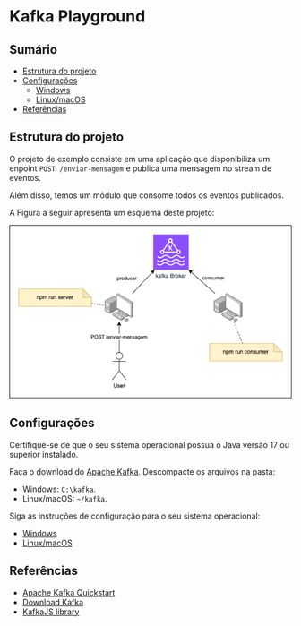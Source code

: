 # Kafka Playground

## Sumário

- [Estrutura do projeto](#estrutura-do-projeto)
- [Configurações](#configurações)
  - [Windows](./doc/CONFIG_WIN.md)
  - [Linux/macOS](./doc/CONFIG_LINUX_MAC.md)
- [Referências](#referências)

## Estrutura do projeto

O projeto de exemplo consiste em uma aplicação que disponibiliza um enpoint `POST /enviar-mensagem` e publica uma mensagem no stream de eventos.

Além disso, temos um módulo que consome todos os eventos publicados.

A Figura a seguir apresenta um esquema deste projeto:

<img src="./assets/projectStructure.png"/>

## Configurações

Certifique-se de que o seu sistema operacional possua o Java versão 17 ou superior instalado.

Faça o download do [Apache Kafka](https://dlcdn.apache.org/kafka/4.1.0/kafka_2.13-4.1.0.tgz). Descompacte os arquivos na pasta:

- Windows: `C:\kafka`.
- Linux/macOS: `~/kafka`.

Siga as instruções de configuração para o seu sistema operacional:
- [Windows](./doc/CONFIG_WIN.md)
- [Linux/macOS](./doc/CONFIG_LINUX_MAC.md)

## Referências
- [Apache Kafka Quickstart](https://kafka.apache.org/quickstart)
- [Download Kafka](https://dlcdn.apache.org/kafka/4.1.0/kafka_2.13-4.1.0.tgz)
- [KafkaJS library](https://kafka.js.org/)